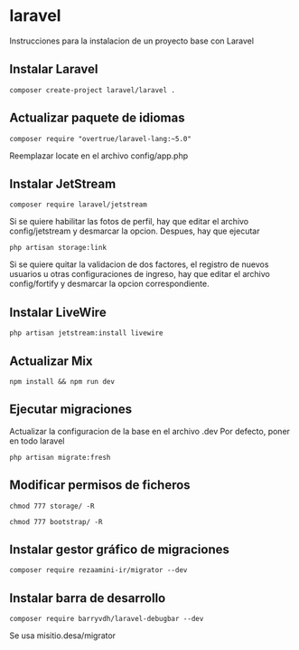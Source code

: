 # laravel
Instrucciones para la instalacion de un proyecto base con Laravel

## Instalar Laravel

```
composer create-project laravel/laravel .
```

## Actualizar paquete de idiomas

```
composer require "overtrue/laravel-lang:~5.0"
```

Reemplazar locate en el archivo config/app.php

## Instalar JetStream

```
composer require laravel/jetstream
```

Si se quiere habilitar las fotos de perfil, hay que editar el archivo config/jetstream y desmarcar la opcion. 
Despues, hay que ejecutar
```
php artisan storage:link
```

Si se quiere quitar la validacion de dos factores, el registro de nuevos usuarios u otras configuraciones de ingreso, hay que editar el archivo config/fortify y desmarcar la opcion correspondiente. 

## Instalar LiveWire
```
php artisan jetstream:install livewire
```

## Actualizar Mix
```
npm install && npm run dev
```

## Ejecutar migraciones

Actualizar la configuracion de la base en el archivo .dev
Por defecto, poner en todo laravel

```
php artisan migrate:fresh
```

## Modificar permisos de ficheros
```
chmod 777 storage/ -R
```
```
chmod 777 bootstrap/ -R
```

## Instalar gestor gráfico de migraciones
```
composer require rezaamini-ir/migrator --dev
```

## Instalar barra de desarrollo
```
composer require barryvdh/laravel-debugbar --dev
```

Se usa misitio.desa/migrator

